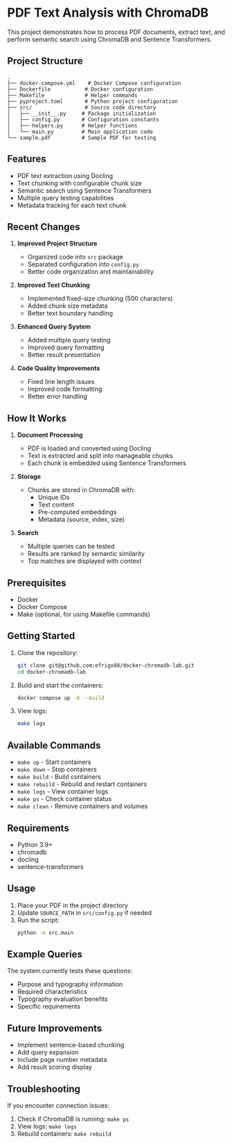 # PDF Text Analysis with ChromaDB

This project demonstrates how to process PDF documents, extract text, and perform semantic search using ChromaDB and Sentence Transformers.

## Project Structure

```
.
├── docker-compose.yml    # Docker Compose configuration
├── Dockerfile           # Docker configuration
├── Makefile             # Helper commands
├── pyproject.toml       # Python project configuration
├── src/                 # Source code directory
│   ├── __init__.py     # Package initialization
│   ├── config.py       # Configuration constants
│   ├── helpers.py      # Helper functions
│   └── main.py         # Main application code
└── sample.pdf          # Sample PDF for testing
```

## Features

- PDF text extraction using Docling
- Text chunking with configurable chunk size
- Semantic search using Sentence Transformers
- Multiple query testing capabilities
- Metadata tracking for each text chunk

## Recent Changes

1. **Improved Project Structure**
   - Organized code into `src` package
   - Separated configuration into `config.py`
   - Better code organization and maintainability

2. **Improved Text Chunking**
   - Implemented fixed-size chunking (500 characters)
   - Added chunk size metadata
   - Better text boundary handling

3. **Enhanced Query System**
   - Added multiple query testing
   - Improved query formatting
   - Better result presentation

4. **Code Quality Improvements**
   - Fixed line length issues
   - Improved code formatting
   - Better error handling

## How It Works

1. **Document Processing**
   - PDF is loaded and converted using Docling
   - Text is extracted and split into manageable chunks
   - Each chunk is embedded using Sentence Transformers

2. **Storage**
   - Chunks are stored in ChromaDB with:
     - Unique IDs
     - Text content
     - Pre-computed embeddings
     - Metadata (source, index, size)

3. **Search**
   - Multiple queries can be tested
   - Results are ranked by semantic similarity
   - Top matches are displayed with context

## Prerequisites

- Docker
- Docker Compose
- Make (optional, for using Makefile commands)

## Getting Started

1. Clone the repository:
   ```bash
   git clone git@github.com:efrigo88/docker-chromadb-lab.git
   cd docker-chromadb-lab
   ```

2. Build and start the containers:
   ```bash
   docker compose up -d --build
   ```

3. View logs:
   ```bash
   make logs
   ```

## Available Commands

- `make up` - Start containers
- `make down` - Stop containers
- `make build` - Build containers
- `make rebuild` - Rebuild and restart containers
- `make logs` - View container logs
- `make ps` - Check container status
- `make clean` - Remove containers and volumes

## Requirements

- Python 3.9+
- chromadb
- docling
- sentence-transformers

## Usage

1. Place your PDF in the project directory
2. Update `SOURCE_PATH` in `src/config.py` if needed
3. Run the script:
   ```bash
   python -m src.main
   ```

## Example Queries

The system currently tests these questions:

- Purpose and typography information
- Required characteristics
- Typography evaluation benefits
- Specific requirements

## Future Improvements

- Implement sentence-based chunking
- Add query expansion
- Include page number metadata
- Add result scoring display

## Troubleshooting

If you encounter connection issues:

1. Check if ChromaDB is running: `make ps`
2. View logs: `make logs`
3. Rebuild containers: `make rebuild`
